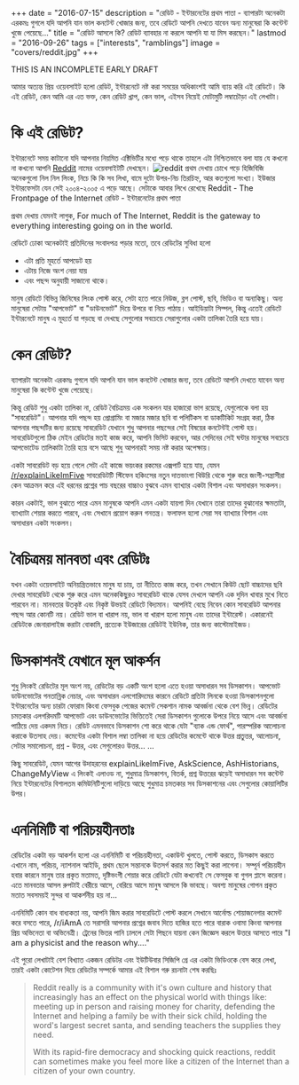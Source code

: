 +++
date = "2016-07-15"
description = "রেডিট - ইন্টারনেটের প্রথম পাতা - ব্যাপারটা অনেকটা এরকমঃ গুগলে যদি আপনি যান ভাল কনটেন্ট খোজার জন্য, তবে রেডিটে আপনি দেখতে যাবেন অন্য মানুষেরা কি কন্টেন্ট খুজে পেয়েছে..."
title = "রেডিট আসলে কি? রেডিট ব্যাবহার না করলে আপনি যা যা মিস করছেন।"
lastmod = "2016-09-26"
tags = ["interests", "ramblings"]
image = "covers/reddit.jpg"
+++
 
THIS IS AN INCOMPLETE EARLY DRAFT

আমার অত্যন্ত প্রিয় ওয়েবসাইট হলো রেডিট, ইন্টারনেটে নষ্ট করা সময়ের অধিকাংশই আমি ব্যায় করি এই রেডিটে। কি এই রেডিট, কেন আমি এর এত ভক্ত, কেন রেডিট খ্রাপ, কেন ভাল,
এইসব নিয়েই মোটামুটি লম্বাচৌড়া এই লেখাটা।

কি এই রেডিট?
============

ইন্টারনেটে সময় কাটানো যদি আপনার নিয়মিত এক্টিভিটির মধ্যে পড়ে থাকে তাহলে এটা নিশ্চিতভাবে বলা যায় যে কখনো না কখনো আপনি [Reddit](http://reddit.com) নামের ওয়েবসাইটটি দেখছেন।
![reddit](https://forestryio.s3-us-west-2.amazonaws.com/ohim7bb4hl4rua/static/forestryio/images/Spectacle.h21446.png)
প্রথম দেখায় চোখে পড়ে হিজিবিজি অনেকগুলো নিল নিল লিংক, নিচে কি কি সব লিখা, বামে দুটো উপর-নিচ তিরচিহ্ন, আর কতগুলো সংখ্যা।
ইউজার ইন্টারফেসটা যেন সেই ২০০৪-২০০৫ এ পড়ে আছে।
সেটাকে আবার লিখে রেখেছে
Reddit - The Frontpage of the Internet
রেডিট - ইন্টারনেটের প্রথম পাতা

প্রথম দেখায় যেমনই লাগুক,
For much of The Internet,
Reddit is the gateway to everything interesting going on in the world.

রেডিটে ঢোকা অনেকটাই প্রতিদিনের সংবাদপত্র পড়ার মতো,
তবে রেডিটের সুবিধা হলো

-   এটা প্রতি মূহর্তে আপডেট হয়
-   এটায় নিজে অংশ নেয়া যায়
-   এবং পছন্দ অনুযায়ী সাজানো থাকে।

মানুষ রেডিটে বিভিন্ন জিনিষের লিংক পোস্ট করে,
সেটা হতে পারে নিউজ, ব্লগ পোস্ট, ছবি, ভিডিও বা অন্যকিছু।
অন্য মানুষেরা সেটায় "আপভোট" বা "ডাউনভোট" দিয়ে উপরে বা নিচে পাঠায়।
আইডিয়াটা সিম্পল, কিন্তু এতেই রেডিটে ইন্টারনেটে মানুষ এ মূহর্তে যা পড়ছে বা দেখছে সেগুলোর সবচেয়ে সেরাগুলোর একটা তালিকা তৈরি হয়ে যায়।

কেন রেডিট?
==========

ব্যাপারটা অনেকটা এরকমঃ
গুগলে যদি আপনি যান ভাল কনটেন্ট খোজার জন্য,
তবে রেডিটে আপনি দেখতে যাবেন অন্য মানুষেরা কি কন্টেন্ট খুজে পেয়েছে।

কিন্তু রেডিট শুধু একটা তালিকা না, রেডিট বৈচিত্রময় এক সংকলন যার হাজারো ভাগ রয়েছে,
যেগুলোকে বলা হয় "সাবরেডিট"।
আপনার যদি পছন্দ হয় প্রোগ্রামিং বা মজার মজার ছবি বা পলিটিকস বা ডাকটিকিট সংগ্রহ করা,
ঠিক আপনার পছন্দটির জন্য রয়েছে সাবরেডিট যেখানে শুধু আপনার পছন্দের সেই বিষয়ের কনটেন্টই পোস্ট হয়।
সাবরেডিটগুলো ঠিক মেইন রেডিটের মতই কাজ করে,
আপনি ভিসিট করবেন, আর সেদিনের সেই ঘন্টার মানুষের সবচেয়ে আপভোটেড তালিকাটা তৈরি হয়ে বসে আছে শুধু আপনারই সময় নষ্ট করার অপেক্ষায়।

একটা সাবরেডিট বড় হয়ে গেলে সেটা এই কাজে ভয়ংকর রকমের এক্সপার্ট হয়ে যায়,
যেমন [/r/explainLikeImFive](https://www.reddit.com/r/explainlikeimfive/top/?sort=top&t=all) সাবরেডিটটি স্টিফেন হকিংসের নতুন দাতভাংগা থিউরি থেকে শুরু করে জংগী-সন্ত্রাসীরা কেন আক্রমন করে এই ধরনের প্রশ্নের পাচ বছরের বাচ্চাও বুঝবে এমন ব্যাখ্যার একটা বিশাল এবং অসাধারন সংকলন।

কারন একটাই, ভাল বুঝাতে পারে এমন মানুষকে আপনি এমন একটা যায়গা দিন যেখানে তারা তাদের বুঝানোর ক্ষমতাটা, ব্যাখ্যাটা শেয়ার করতে পারবে, এবং সেখানে প্রয়োগ করুন গনতন্ত্র।
ফলাফল হলো সেরা সব ব্যাখ্যার বিশাল এবং অসাধারন একটা সংকলন।

বৈচিত্রময় মানবতা এবং রেডিটঃ
===========================

যখন একটা ওয়েবসাইট অনিয়ন্ত্রিতভাবে মানুষ যা চায়, তা নীতিতে কাজ করে,
তখন সেখানে কিউট ছোট বাচ্চাদের ছবি দেখার সাবরেডিট থেকে শুরু করে এমন অনেককিছুরও সাবরেডিট থাকে যেসব দেখলে আপনি এক দুদিন খাবার মুখে নিতে পারবেন না।
মানবতার উতকৃষ্ট এবং নিকৃষ্ট উভয়ই রেডিটে বিদ্যমান।
আপনিই বেছে নিবেন কোন সাবরেডিট আপনার পছন্দ আর কোনটি নয়। রেডিট ভাল বা খারাপ নয়, ভাল বা খারাপ হলো মানুষ এবং তাদের ইন্টারেস্ট।
একারনেই রেডিটকে জেনারালাইজ করাটা বোকামি,
প্রত্যেক ইউজারের রেডিটই ইউনিক, তার জন্য কাস্টোমাইজড।

ডিসকাশনই যেখানে মূল আকর্শন
==========================

শুধু লিংকই রেডিটের মূল অংশ নয়, রেডিটের বড় একটি অংশ হলো এতে হওয়া অসাধারন সব ডিসকাশন। আপভোট ডাউনভোটের গনতান্রিক নেচার, এবং অসাধারন এলগোরিদমের কারনে রেডিটে প্রতিটা লিনকে হওয়া ডিসকাশনগুলো ইন্টারনেটের অন্য চারটা ফোরাম কিংবা ফেসবুক পেজের কমেন্ট সেকশান নামক আবর্জনা থেকে বেশ ভিন্ন।
রেডিটের চমতকার এলগরিদমটি আপভোট এবং ডাউনভোটের ভিত্তিতেই সেরা ডিসকাশন গুলোকে উপরে নিয়ে আসে এবং আবর্জনা পাঠিয়ে দেয় একদম নিচে।
রেডিট এমনভাবে ডিসকাশন শো করে থাকে যেটা "ব্যাক এন্ড ফোর্থ", পারস্পরিক আলোচনা করাকে উতসাহ দেয়।
কমেন্টের একটা বিশাল লম্বা তালিকা না হয়ে রেডিটের কমেন্টে থাকে উত্তর প্রতুত্তর, আলোচনা, সেটার সমালোচনা, প্রশ্ন - উত্তর, এবং সেগুলোরও উত্তর... ...

কিছু সাবরেডিট, যেমন আগের উদাহরনের explainLikeImFive, AskScience, AshHistorians, ChangeMyView এ লিংকই এলাওড না,
শুধুমাত্র ডিসকাশন, বিতর্ক, প্রশ্ন উত্তরের ঝড়েই অসাধারন সব কন্টেন্ট নিয়ে ইন্টারনেটের বিশালতম কমিউনিটিগুলো দাড়িয়ে আছে শুধুমাত্র চমতকার সব ডিসকাশনের এবং সেগুলোর কোয়ালিটির উপর।

এননিমিটি বা পরিচয়হীনতাঃ
=======================

রেডিটের একটা বড় আকর্শন হলো এর এননিমিটি বা পরিচয়হীনতা,
একাউন্ট খুলতে, পোস্ট করতে, ডিসকাস করতে এখানে নাম, পরিচয়, ন্যাশনাল আইডি, প্রথম ছেলে সন্তানকে উতসর্গ করার মত কিছুই করা লাগেনা।
সম্পূর্ন পরিচয়হীন হবার কারনে মানুষ তার প্রকৃত মতামত, দৃষ্টিভংগী শেয়ার করে রেডিটে
যেটা কখনোই সে ফেসবুক বা গুগল প্লাসে করেনা। এতে মানবতার আসল রুপটাই বেরীয়ে আসে, বেরিয়ে আসে মানুষ আসলে কি ভাবছে। অবশ্য মানুষের গোপন প্রকৃত মতাত সবসময়ই সুন্দর বা আকর্শনীয় হয় না...

এননিমিটি কোন বাধ বাধ্যকতা নয়, আপনি জিম করার সাবরেডিটে পোস্ট করলে সেখানে আর্নোল্ড শোয়াজনেগার কমেন্ট করে বসতে পারে, /r/iAmA তে সরাসরি আপনার প্রশ্নের জবাব দিতে হাজির হতে পারে বারাক ওবামা কিংবা আপনার প্রিয় অভিনেতা বা অভিনেত্রী।
ট্রেনের ভিতর পানি ঢাললে সেটা পিছনে যায়না কেন জিজ্ঞেস করলে উত্তরে আসতে পারে
"I am a physicist and the reason why...."

এই পুরো লেখাটাই বেশ বিখ্যাত একজন রেডিটর এবং ইউটিউবার সিজিপি গ্রে এর একটা ভিডিওকে বেস করে লেখা,
তারই একটা কোটেশন দিয়ে রেডিটের সম্পর্কে আমার এই বিশাল গরু রচনাটা শেষ করছিঃ

> Reddit really is a community with it's own culture and history that
> increasingly has an effect on the physical world with things like:
> meeting up in person and raising money for charity, defending the
> Internet and helping a family be with their sick child, holding the
> word's largest secret santa, and sending teachers the supplies they
> need.
>
> With its rapid-fire democracy and shocking quick reactions, reddit can
> sometimes make you feel more like a citizen of the Internet than a
> citizen of your own country.
